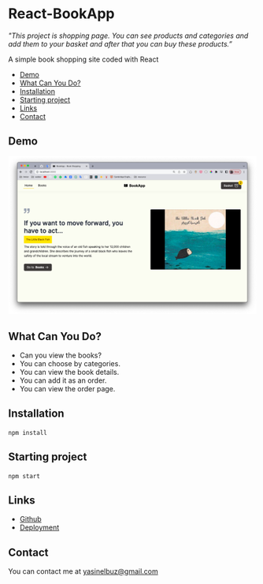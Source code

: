 # React-BookApp

_"This project is shopping page. You can see products and categories and add them to your basket and after that you can buy these products.”_

A simple book shopping site coded with React

- [Demo](#demo)
- [What Can You Do?](#what-can-you-do)
- [Installation](#installation)
- [Starting project](#starting-project)
- [Links](#links)
- [Contact](#contact)


## Demo
![alt text](https://raw.githubusercontent.com/yasinelbuz/React-BookApp/master/bookshop.png)


## What Can You Do?
- Can you view the books?
- You can choose by categories.
- You can view the book details.
- You can add it as an order.
- You can view the order page.


## Installation

```
npm install
```

## Starting project

```
npm start
```

## Links

- [Github](https://github.com/yasinelbuz/React-BookApp)
- [Deployment](https://book-app-orcin.vercel.app)

## Contact
You can contact me at yasinelbuz@gmail.com
